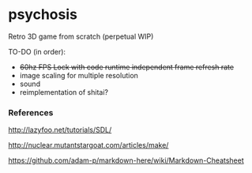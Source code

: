 # psychosis
Retro 3D game from scratch (perpetual WIP)

TO-DO (in order):
- ~~60hz FPS Lock with code runtime independent frame refresh rate~~
- image scaling for multiple resolution
- sound
- reimplementation of shitai?

### References
http://lazyfoo.net/tutorials/SDL/

http://nuclear.mutantstargoat.com/articles/make/

https://github.com/adam-p/markdown-here/wiki/Markdown-Cheatsheet